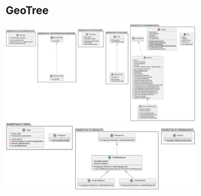 # GeoTree
![UML1](https://github.com/Stepan255/GeoTree/blob/main/UML/geoTree1.png?raw=true)
![UML2](https://github.com/Stepan255/GeoTree/blob/main/UML/geoTree2.png?raw=true)
